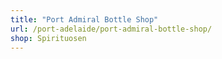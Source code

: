 ```yaml
---
title: "Port Admiral Bottle Shop"
url: /port-adelaide/port-admiral-bottle-shop/
shop: Spirituosen
---
```


